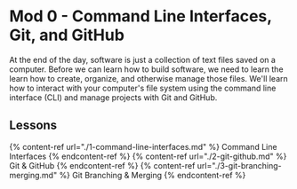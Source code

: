 # Mod 0 - Command Line Interfaces, Git, and GitHub

At the end of the day, software is just a collection of text files saved on a computer. Before we can learn how to build software, we need to learn the learn how to create, organize, and otherwise manage those files. We'll learn how to interact with your computer's file system using the command line interface (CLI) and manage projects with Git and GitHub.

## Lessons

{% content-ref url="./1-command-line-interfaces.md" %} Command Line Interfaces {% endcontent-ref %}
{% content-ref url="./2-git-github.md" %} Git & GitHub {% endcontent-ref %}
{% content-ref url="./3-git-branching-merging.md" %} Git Branching & Merging {% endcontent-ref %}
